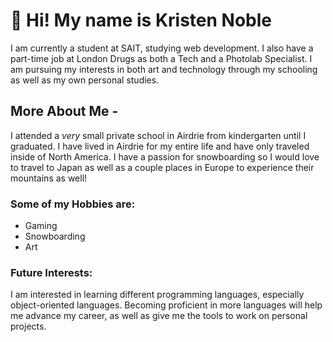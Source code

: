# 👋 Hi! My name is Kristen Noble

I am currently a student at SAIT, studying web development. I also have a part-time job at London Drugs as both a Tech and a Photolab Specialist. I am pursuing my interests in both art and technology through my schooling as well as my own personal studies.

## More About Me -
I attended a *very* small private school in Airdrie from kindergarten until I graduated. I have lived in Airdrie for my entire life and have only traveled inside of North America. I have a passion for snowboarding so I would love to travel to Japan as well as a couple places in Europe to experience their mountains as well!

### **Some of my Hobbies are:**
- Gaming
- Snowboarding
- Art

### Future Interests:
I am interested in learning different programming languages, especially object-oriented languages. Becoming proficient in more languages will help me advance my career, as well as give me the tools to work on personal projects.
